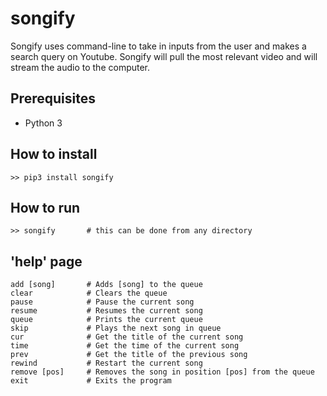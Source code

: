 # songify
Songify uses command-line to take in inputs from the user and makes a search query on Youtube. Songify will pull the most relevant video and will stream the audio to the computer.

## Prerequisites
* Python 3

## How to install
```
>> pip3 install songify
```

## How to run
```
>> songify       # this can be done from any directory
```

## 'help' page
```
add [song]       # Adds [song] to the queue
clear            # Clears the queue
pause            # Pause the current song
resume           # Resumes the current song
queue            # Prints the current queue
skip             # Plays the next song in queue
cur              # Get the title of the current song
time             # Get the time of the current song
prev             # Get the title of the previous song
rewind           # Restart the current song
remove [pos]     # Removes the song in position [pos] from the queue
exit             # Exits the program
```
